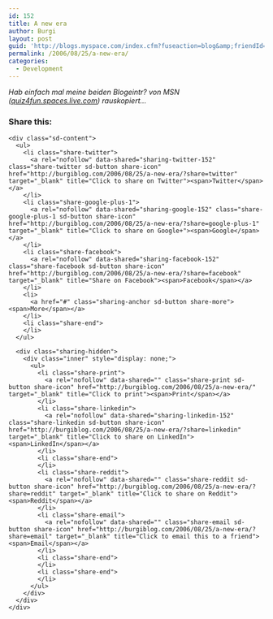 ```yaml
---
id: 152
title: A new era
author: Burgi
layout: post
guid: 'http://blogs.myspace.com/index.cfm?fuseaction=blog&amp;friendId=11116526'
permalink: /2006/08/25/a-new-era/
categories:
  - Development
---
```

<p class="wp-flattr-button">
  <a class="FlattrButton" style="display:none;" href="http://burgiblog.com/2006/08/25/a-new-era/" title=" A new era" rev="flattr;uid:BurkhardR;language:en_GB;category:audio;tags:blog;button:compact;">Hab einfach mal meine beiden Blogeintr? von MSN (quiz4fun.spaces.live.com) rauskopiert&#8230;</a>
</p>

<div id="LastMDatecns!8A8BAD3068A5635D!115">
  <em>Hab einfach mal meine beiden Blogeintr? von MSN (<a href="http://quiz4fun.spaces.live.com/" target="_self">quiz4fun.spaces.live.com</a>) rauskopiert&#8230;</em>
</div>

<div class="sharedaddy sd-sharing-enabled">
  <div class="robots-nocontent sd-block sd-social sd-social-icon-text sd-sharing">
    <h3 class="sd-title">
      Share this:
    </h3>
    
    <div class="sd-content">
      <ul>
        <li class="share-twitter">
          <a rel="nofollow" data-shared="sharing-twitter-152" class="share-twitter sd-button share-icon" href="http://burgiblog.com/2006/08/25/a-new-era/?share=twitter" target="_blank" title="Click to share on Twitter"><span>Twitter</span></a>
        </li>
        <li class="share-google-plus-1">
          <a rel="nofollow" data-shared="sharing-google-152" class="share-google-plus-1 sd-button share-icon" href="http://burgiblog.com/2006/08/25/a-new-era/?share=google-plus-1" target="_blank" title="Click to share on Google+"><span>Google</span></a>
        </li>
        <li class="share-facebook">
          <a rel="nofollow" data-shared="sharing-facebook-152" class="share-facebook sd-button share-icon" href="http://burgiblog.com/2006/08/25/a-new-era/?share=facebook" target="_blank" title="Share on Facebook"><span>Facebook</span></a>
        </li>
        <li>
          <a href="#" class="sharing-anchor sd-button share-more"><span>More</span></a>
        </li>
        <li class="share-end">
        </li>
      </ul>
      
      <div class="sharing-hidden">
        <div class="inner" style="display: none;">
          <ul>
            <li class="share-print">
              <a rel="nofollow" data-shared="" class="share-print sd-button share-icon" href="http://burgiblog.com/2006/08/25/a-new-era/" target="_blank" title="Click to print"><span>Print</span></a>
            </li>
            <li class="share-linkedin">
              <a rel="nofollow" data-shared="sharing-linkedin-152" class="share-linkedin sd-button share-icon" href="http://burgiblog.com/2006/08/25/a-new-era/?share=linkedin" target="_blank" title="Click to share on LinkedIn"><span>LinkedIn</span></a>
            </li>
            <li class="share-end">
            </li>
            <li class="share-reddit">
              <a rel="nofollow" data-shared="" class="share-reddit sd-button share-icon" href="http://burgiblog.com/2006/08/25/a-new-era/?share=reddit" target="_blank" title="Click to share on Reddit"><span>Reddit</span></a>
            </li>
            <li class="share-email">
              <a rel="nofollow" data-shared="" class="share-email sd-button share-icon" href="http://burgiblog.com/2006/08/25/a-new-era/?share=email" target="_blank" title="Click to email this to a friend"><span>Email</span></a>
            </li>
            <li class="share-end">
            </li>
            <li class="share-end">
            </li>
          </ul>
        </div>
      </div>
    </div>
  </div>
</div>